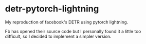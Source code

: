 # detr-pytorch-lightning
My reproduction of facebook's DETR using pytorch lightning.

Fb has opened their source code but I personally found it a little too difficult, so I decided to implement a simpler version.

